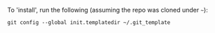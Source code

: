 To 'install', run the following (assuming the repo was cloned under `~`):

    git config --global init.templatedir ~/.git_template
